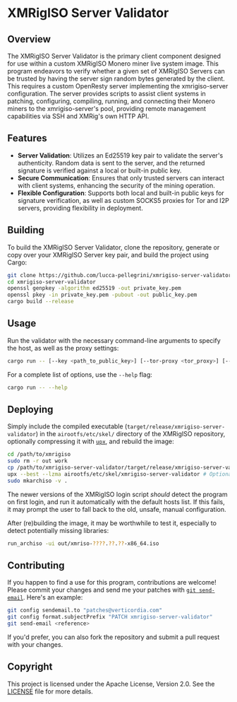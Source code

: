# XMRigISO Server Validator

## Overview

The XMRigISO Server Validator is the primary client component designed for use
within a custom XMRigISO Monero miner live system image. This program endeavors
to verify whether a given set of XMRigISO Servers can be trusted by having the
server sign random bytes generated by the client. This requires a custom
OpenResty server implementing the xmrigiso-server configuration. The server
provides scripts to assist client systems in patching, configuring, compiling,
running, and connecting their Monero miners to the xmrigiso-server's pool,
providing remote management capabilities via SSH and XMRig's own HTTP API.

## Features

- **Server Validation**: Utilizes an Ed25519 key pair to validate the server's
  authenticity. Random data is sent to the server, and the returned signature is
  verified against a local or built-in public key.
- **Secure Communication**: Ensures that only trusted servers can interact with
  client systems, enhancing the security of the mining operation.
- **Flexible Configuration**: Supports both local and built-in public keys for
  signature verification, as well as custom SOCKS5 proxies for Tor and I2P
  servers, providing flexibility in deployment.

## Building

To build the XMRigISO Server Validator, clone the repository, generate or copy
over your XMRigISO Server key pair, and build the project using Cargo:

```sh
git clone https://github.com/lucca-pellegrini/xmrigiso-server-validator.git
cd xmrigiso-server-validator
openssl genpkey -algorithm ed25519 -out private_key.pem
openssl pkey -in private_key.pem -pubout -out public_key.pem
cargo build --release
```

## Usage

Run the validator with the necessary command-line arguments to specify the host,
as well as the proxy settings:

```sh
cargo run -- [--key <path_to_public_key>] [--tor-proxy <tor_proxy>] [--i2p-proxy <i2p_proxy>] <hostname> [socks5_proxy]
```

For a complete list of options, use the `--help` flag:

```sh
cargo run -- --help
```

## Deploying

Simply include the compiled executable
(`target/release/xmrigiso-server-validator`) in the `airootfs/etc/skel/`
directory of the XMRigISO repository, optionally compressing it with
[`upx`](https://upx.github.io/), and rebuild the image:

```sh
cd /path/to/xmrigiso
sudo rm -r out work
cp /path/to/xmrigiso-server-validator/target/release/xmrigiso-server-validator airootfs/etc/skel/
upx --best --lzma airootfs/etc/skel/xmrigiso-server-validator # Optional
sudo mkarchiso -v .
```

The newer versions of the XMRigISO login script _should_ detect the program on
first login, and run it automatically with the default hosts list. If this
fails, it may prompt the user to fall back to the old, unsafe, manual
configuration.

After (re)building the image, it may be worthwhile to test it, especially to
detect potentially missing libraries:

```sh
run_archiso -ui out/xmriso-????.??.??-x86_64.iso
```

## Contributing

If you happen to find a use for this program, contributions are welcome! Please
commit your changes and send me your patches with
[`git send-email`](https://git-send-email.io/). Here's an example:

```sh
git config sendemail.to "patches@verticordia.com"
git config format.subjectPrefix "PATCH xmrigiso-server-validator"
git send-email <reference>
```

If you'd prefer, you can also fork the repository and submit a pull request with
your changes.

## Copyright

This project is licensed under the Apache License, Version 2.0. See the
[LICENSE](LICENSE) file for more details.
